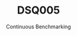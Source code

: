 ---
layout: docu
title: DSQ005
subtitle: Continuous Benchmarking
selected: TPC-DS
expanded: Benchmarking
benchmark: /individual_results/DSQ005.html
---